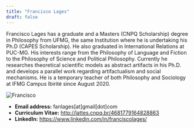 ```yaml
---
title: "Francisco Lages"
draft: false
---
```


Francisco Lages has a graduate and a Masters (CNPQ Scholarship) degree in
Philosophy from UFMG, the same Institution where he is undertaking his Ph.D
(CAPES Scholarship). He also graduated in International Relations at PUC-MG. His
interests range from the Philosophy of Language and Fiction to the Philosophy of
Science and Political Philosophy. Currently he researches theoretical scientific
models as abstract artifacts in his Ph.D. and develops a parallel work regarding
artifactualism and social mechanisms. He is a temporary teacher of both
Philosophy and Sociology at IFMG Campus Ibirité since August 2020.

![Francisco](/images/francisco.jpg)

* **Email address:** fanlages[at]gmail[dot]com
* **Curriculum Vitae:** http://lattes.cnpq.br/4681779164828863
* **LinkedIn:** https://www.linkedin.com/in/franciscolages/
